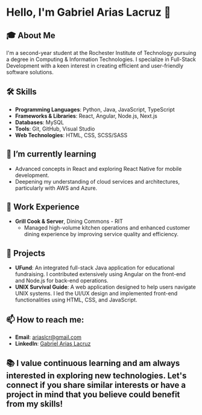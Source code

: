 # Hello, I'm Gabriel Arias Lacruz 👋

## 🎓 About Me
I'm a second-year student at the Rochester Institute of Technology pursuing a degree in Computing & Information Technologies. I specialize in Full-Stack Development with a keen interest in creating efficient and user-friendly software solutions.

## 🛠️ Skills
- **Programming Languages**: Python, Java, JavaScript, TypeScript
- **Frameworks & Libraries**: React, Angular, Node.js, Next.js
- **Databases**: MySQL
- **Tools**: Git, GitHub, Visual Studio
- **Web Technologies**: HTML, CSS, SCSS/SASS

## 🌱 I’m currently learning
- Advanced concepts in React and exploring React Native for mobile development.
- Deepening my understanding of cloud services and architectures, particularly with AWS and Azure.

## 💼 Work Experience
- **Grill Cook & Server**, Dining Commons - RIT
  - Managed high-volume kitchen operations and enhanced customer dining experience by improving service quality and efficiency.

## 🚀 Projects
- **UFund**: An integrated full-stack Java application for educational fundraising. I contributed extensively using Angular on the front-end and Node.js for back-end operations.
- **UNIX Survival Guide**: A web application designed to help users navigate UNIX systems. I led the UI/UX design and implemented front-end functionalities using HTML, CSS, and JavaScript.

## 📫 How to reach me:
- **Email**: [ariaslcr@gmail.com](mailto:ariaslcr@gmail.com)
- **LinkedIn**: [Gabriel Arias Lacruz](https://www.linkedin.com/in/gabriel-arias-lacruz)

## 📚 I value continuous learning and am always interested in exploring new technologies. Let's connect if you share similar interests or have a project in mind that you believe could benefit from my skills!

